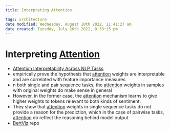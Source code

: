 ```yaml
---
title: Interpreting Attention

tags: architecture 
date modified: Wednesday, August 10th 2022, 11:41:27 am
date created: Tuesday, July 26th 2022, 8:33:15 pm
---
```


# Interpreting [Attention](Attention.md)
- [Attention Interpretability Across NLP Tasks](https://arxiv.org/abs/1909.11218)
- empirically prove the hypothesis that [attention](Attention.md) weights are interpretable and are correlated with feature importance measures
- n both single and pair sequence tasks, the [attention](Attention.md) weights in samples with original weights do make sense in general
- However, in the former case, the [attention](Attention.md) mechanism learns to give higher weights to tokens relevant to both kinds of sentiment.
- They show that [attention](Attention.md) weights in single sequence tasks do not provide a reason for the prediction, which in the case of pairwise tasks, [attention](Attention.md) do reflect the reasoning behind model output
- [BertViz](https://github.com/jessevig/bertviz) repo

